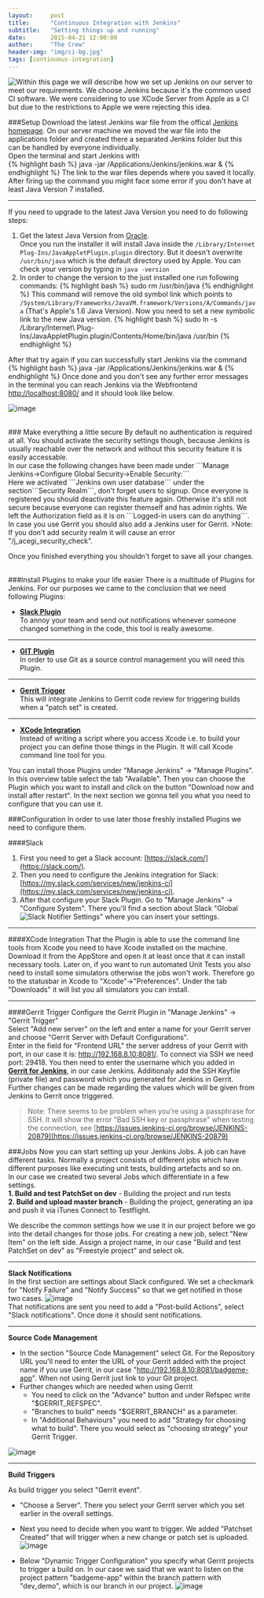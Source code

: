 ```yaml
---
layout:     post
title:      "Continuous Integration with Jenkins"
subtitle:   "Setting things up and running"
date:       2015-04-21 12:00:00
author:     "The Crew"
header-img: "img/ci-bg.jpg"
tags: [continuous-integration]
---
```


<img style="float:left" src="{{ site.url }}/img/jenkins/jenkinsLogo.png" />
Within this page we will describe how we set up Jenkins on our server to meet our requirements. We choose Jenkins because it's the common used CI software. We were considering to use XCode Server from Apple as a CI but due to the restrictions to Apple we were rejecting this idea. 


###Setup
Download the latest Jenkins war file from the offical [Jenkins homepage](http://jenkins-ci.org/). 
On our server machine we moved the war file into the applications folder and created there a separated Jenkins folder but this can be handled by everyone individually.<br>
Open the terminal and start Jenkins with  
{% highlight bash %}
	java -jar /Applications/Jenkins/jenkins.war &
{% endhighlight %}
The link to the war files depends where you saved it locally. After firing up the command you might face some error if you don't have at least Java Version 7 installed.<br>
***
If you need to upgrade to the latest Java Version you need to do following steps:<br>
1. Get the latest Java Version from [Oracle](https://www.java.com/de/download/mac_download.jsp).<br>
Once you run the installer it will install Java inside the ```/Library/Internet Plug-Ins/JavaAppletPlugin.plugin``` directory. But it doesn't overwrite ```/usr/bin/java``` which is the default directory used by Apple. You can check your version by typing in ```java -version ```<br>
2. In order to change the version to the just installed one run following commands:
{% highlight bash %}
	sudo rm /usr/bin/java
{% endhighlight %}
This command will remove the old symbol link which points to ```/System/Library/Frameworks/JavaVM.framework/Versions/A/Commands/java``` (That's Apple's 1.6 Java Version). Now you need to set a new symbolic link to the new Java version. 
{% highlight bash %}
	sudo ln -s /Library/Internet\ Plug-Ins/JavaAppletPlugin.plugin/Contents/Home/bin/java /usr/bin
{% endhighlight %}

After that try again if you can successfully start Jenkins via the command
{% highlight bash %}
	java -jar /Applications/Jenkins/jenkins.war &
{% endhighlight %}
Once done and you don't see any further error messages in the terminal you can reach Jenkins via the Webfrontend [http://localhost:8080/](http://localhost:8080/) and it should look like below.

![image](/img/jenkins/jenkins_overview.png)

<br>
### Make everything a little secure
By default no authentication is required at all. You should activate the security settings though, because Jenkins is usually reachable over the network and without this security feature it is easily accessable.<br>
In our case the following changes have been made under ```Manage Jenkins->Configure Global Security->Enable Security:```<br>
Here we activated ```Jenkins own user database``` under the section```Security Realm```, don't forget users to signup. Once everyone is registered you should deactivate this feature again. Otherwise it's still not secure because everyone can register themself and has admin rights. We left the Authorization field as it is on ```Logged-in users can do anything```.<br>
In case you use Gerrit you should also add a Jenkins user for Gerrit.
>Note: If you don't add security realm it will cause an error "/j_acegi_security_check".

Once you finished everything you shouldn't forget to save all your changes.

<br>
###Install Plugins to make your life easier
There is a multitude of Plugins for Jenkins. For our purposes we came to the conclusion that we need following Plugins:


* [**Slack Plugin**](https://wiki.jenkins-ci.org/display/JENKINS/Slack+Plugin)<br>
To annoy your team and send out notifications whenever someone changed something in the code, this tool is really awesome.

***
* [**GIT Plugin**](https://wiki.jenkins-ci.org/display/JENKINS/Git+Plugin)<br>
In order to use Git as a source control management you will need this Plugin.

***
* [**Gerrit Trigger**](https://wiki.jenkins-ci.org/display/JENKINS/Gerrit+Trigger)<br>
This will integrate Jenkins to Gerrit code review for triggering builds when a "patch set" is created. 

***
* [**XCode Integration**](https://wiki.jenkins-ci.org/display/JENKINS/Xcode+Plugin)<br>
Instead of writing a script where you access Xcode i.e. to build your project you can define those things in the Plugin. It will call Xcode command line tool for you. 


You can install those Plugins under "Manage Jenkins" -> "Manage Plugins". In this overview table select the tab "Available". Then you can choose the Plugin which you want to install and click on the button "Download now and install after restart". In the next section we gonna tell you what you need to configure that you can use it.


###Configuration
In order to use later those freshly installed Plugins we need to configure them.

####Slack
1. First you need to get a Slack account: [https://slack.com/](https://slack.com/).
2. Then you need to configure the Jenkins integration for Slack: [https://my.slack.com/services/new/jenkins-ci](https://my.slack.com/services/new/jenkins-ci). 
3. After that configure your Slack Plugin. Go to "Manage Jenkins" -> "Configure System". There you'll find a section about Slack "Global Slack Notifier Settings" where you can insert your settings.
<img style="float:left" src="{{ site.url }}/img/jenkins/settingsSlack.png" /><br>

***
####XCode Integration
That the Plugin is able to use the command line tools from Xcode you need to have Xcode installed on the machine. Download it from the AppStore and open it at least once that it can install necessary tools. Later on, if you want to run automated Unit Tests you also need to install some simulators otherwise the jobs won't work. Therefore go to the statusbar in Xcode to "Xcode"->"Preferences". Under the tab "Downloads" it will list you all simulators you can install.

***
####Gerrit Trigger
Configure the Gerrit Plugin in "Manage Jenkins" -> "Gerrit Trigger"<br>
Select "Add new server" on the left and enter a name for your Gerrit server and choose "Gerrit Server with Default Configurations".<br> 
Enter in the field for "Frontend URL" the server address of your Gerrit with port, in our case it is: http://192.168.8.10:8081/. To connect via SSH we need port: 29418. You then need to enter the username which you added in
[**Gerrit for Jenkins**](http://ciforios.github.io/2015/06/02/Gerrit-for-jenkins/), in our case Jenkins. Additionaly add the SSH Keyfile (private file) and password which you generated for Jenkins in Gerrit. Further changes can be made regarding the values which will be given from Jenkins to Gerrit once triggered.
>Note: There seems to be problem when you're using a passphrase for SSH. It will show the error "Bad SSH key or passphrase" when testing the connection, see [https://issues.jenkins-ci.org/browse/JENKINS-20879](https://issues.jenkins-ci.org/browse/JENKINS-20879)


###Jobs
Now you can start setting up your Jenkins Jobs. A job can have different tasks. Normally a project consists of different jobs which have different purposes like executing unit tests, building artefacts and so on.<br>
In our case we created two several Jobs which differentiate in a few settings.<br> 
**1. Build and test PatchSet on dev** - Building the project and run tests<br>
**2. Build and upload master branch** - Building the project, generating an ipa and push it via iTunes Connect to Testflight.

We describe the common settings how we use it in our project before we go into the detail changes for those jobs. For creating a new job, select "New Item" on the left side. Assign a project name, in our case "Build and test PatchSet on dev" as "Freestyle project" and select ok.
***
**Slack Notifications**<br>
In the first section are settings about Slack configured. We set a checkmark for "Notify Failure" and "Notify Success" so that we get notified in those two cases.
![image](/img/jenkins/jobSettingsSlack.png)<br>
That notifications are sent you need to add a "Post-build Actions", select "Slack notifications". Once done it should sent notifications.

***
**Source Code Management**

* In the section "Source Code Management" select Git. For the Repository URL you'll need to enter the URL of your Gerrit added with the project name if you use Gerrit, in our case "http://192.168.8.10:8081/badgeme-app". When not using Gerrit just link to your Git project.
* Further changes which are needed when using Gerrit
  * You need to click on the "Advance" button and under Refspec write "$GERRIT_REFSPEC". 
  * "Branches to build" needs "$GERRIT_BRANCH" as a parameter. 
  * In "Additional Behaviours" you need to add "Strategy for choosing what to build". There you would select as "choosing strategy" your Gerrit Trigger.<br>

![image](/img/jenkins/jobSettingsGit.png)

***
**Build Triggers**

As build trigger you select "Gerrit event".<br>

* "Choose a Server". There you select your Gerrit server which you set earlier in the overall settings.
* Next you need to decide when you want to trigger. We added "Patchset Created" that will trigger when a new change or patch set is uploaded.
![image](/img/jenkins/settingsGerritTrigger.png)

* Below "Dynamic Trigger Configuration" you specify what Gerrit projects to trigger a build on. In our case we said that we want to listen on the project pattern "badgeme-app" within the branch pattern with "dev_demo", which is our branch in our project. ![image](/img/jenkins/jobSettingsGerritTrigger.png)

